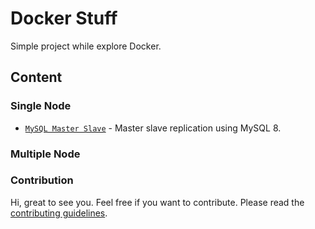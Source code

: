 # Docker Stuff

Simple project while explore Docker.

## Content

### Single Node

- [`MySQL Master Slave`](./single-node/mysql-master-slave/README.md) - Master slave replication using MySQL 8.

### Multiple Node

### Contribution

Hi, great to see you. Feel free if you want to contribute. Please read the [contributing guidelines](CONTRIBUTING.md).
